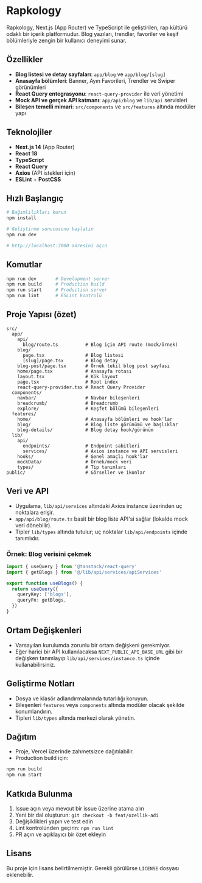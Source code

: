 # Rapkology

Rapkology, Next.js (App Router) ve TypeScript ile geliştirilen, rap kültürü odaklı bir içerik platformudur. Blog yazıları, trendler, favoriler ve keşif bölümleriyle zengin bir kullanıcı deneyimi sunar.

## Özellikler
- **Blog listesi ve detay sayfaları**: `app/blog` ve `app/blog/[slug]`
- **Anasayfa bölümleri**: Banner, Ayın Favorileri, Trendler ve Swiper görünümleri
- **React Query entegrasyonu**: `react-query-provider` ile veri yönetimi
- **Mock API ve gerçek API katmanı**: `app/api/blog` ve `lib/api` servisleri
- **Bileşen temelli mimari**: `src/components` ve `src/features` altında modüler yapı

## Teknolojiler
- **Next.js 14** (App Router)
- **React 18**
- **TypeScript**
- **React Query**
- **Axios** (API istekleri için)
- **ESLint** + **PostCSS**

## Hızlı Başlangıç
```bash
# Bağımlılıkları kurun
npm install

# Geliştirme sunucusunu başlatın
npm run dev

# http://localhost:3000 adresini açın
```

## Komutlar
```bash
npm run dev       # Development server
npm run build     # Production build
npm run start     # Production server
npm run lint      # ESLint kontrolü
```

## Proje Yapısı (özet)
```text
src/
  app/
    api/
      blog/route.ts          # Blog için API route (mock/örnek)
    blog/
      page.tsx               # Blog listesi
      [slug]/page.tsx        # Blog detay
    blog-post/page.tsx       # Örnek tekil blog post sayfası
    home/page.tsx            # Anasayfa rotası
    layout.tsx               # Kök layout
    page.tsx                 # Root index
    react-query-provider.tsx # React Query Provider
  components/
    navbar/                  # Navbar bileşenleri
    breadcrumb/              # Breadcrumb
    explore/                 # Keşfet bölümü bileşenleri
  features/
    home/                    # Anasayfa bölümleri ve hook'lar
    blog/                    # Blog liste görünümü ve başlıklar
    blog-details/            # Blog detay hook/görünüm
  lib/
    api/
      endpoints/             # Endpoint sabitleri
      services/              # Axios instance ve API servisleri
    hooks/                   # Genel amaçlı hook'lar
    mockData/                # Örnek/mock veri
    types/                   # Tip tanımları
public/                      # Görseller ve ikonlar
```

## Veri ve API
- Uygulama, `lib/api/services` altındaki Axios instance üzerinden uç noktalara erişir.
- `app/api/blog/route.ts` basit bir blog liste API'si sağlar (lokalde mock veri dönebilir).
- Tipler `lib/types` altında tutulur; uç noktalar `lib/api/endpoints` içinde tanımlıdır.

### Örnek: Blog verisini çekmek
```ts
import { useQuery } from '@tanstack/react-query'
import { getBlogs } from '@/lib/api/services/apiServices'

export function useBlogs() {
  return useQuery({
    queryKey: ['blogs'],
    queryFn: getBlogs,
  })
}
```

## Ortam Değişkenleri
- Varsayılan kurulumda zorunlu bir ortam değişkeni gerekmiyor.
- Eğer harici bir API kullanılacaksa `NEXT_PUBLIC_API_BASE_URL` gibi bir değişken tanımlayıp `lib/api/services/instance.ts` içinde kullanabilirsiniz.

## Geliştirme Notları
- Dosya ve klasör adlandırmalarında tutarlılığı koruyun.
- Bileşenleri `features` veya `components` altında modüler olacak şekilde konumlandırın.
- Tipleri `lib/types` altında merkezi olarak yönetin.

## Dağıtım
- Proje, Vercel üzerinde zahmetsizce dağıtılabilir.
- Production build için:
```bash
npm run build
npm run start
```

## Katkıda Bulunma
1. Issue açın veya mevcut bir issue üzerine atama alın
2. Yeni bir dal oluşturun: `git checkout -b feat/ozellik-adi`
3. Değişiklikleri yapın ve test edin
4. Lint kontrolünden geçirin: `npm run lint`
5. PR açın ve açıklayıcı bir özet ekleyin

## Lisans
Bu proje için lisans belirtilmemiştir. Gerekli görülürse `LICENSE` dosyası eklenebilir.
